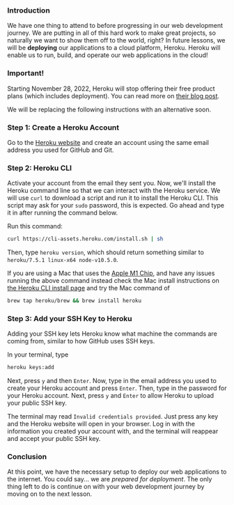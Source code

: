 ### Introduction
We have one thing to attend to before progressing in our web development journey. We are putting in all of this hard work to make great projects, so naturally we want to show them off to the world, right? In future lessons, we will be **deploying** our applications to a cloud platform, Heroku. Heroku will enable us to run, build, and operate our web applications in the cloud!


<div class="lesson-note" markdown="1">

### Important!

Starting November 28, 2022, Heroku will stop offering their free product plans (which includes deployment). You can read more on [their blog post](https://blog.heroku.com/next-chapter).

We will be replacing the following instructions with an alternative soon.

</div>

### Step 1: Create a Heroku Account

Go to the [Heroku website](https://www.heroku.com/) and create an account using the same email address you used for GitHub and Git.

### Step 2: Heroku CLI

Activate your account from the email they sent you. Now, we'll install the Heroku command line so that we can interact with the Heroku service. We will use `curl` to download a script and run it to install the Heroku CLI. This script may ask for your `sudo` password, this is expected. Go ahead and type it in after running the command below.

Run this command:

~~~bash
curl https://cli-assets.heroku.com/install.sh | sh
~~~

Then, type `heroku version`, which should return something similar to `heroku/7.5.1 linux-x64 node-v10.5.0`.

If you are using a Mac that uses the [Apple M1 Chip](https://www.apple.com/newsroom/2020/11/apple-unleashes-m1/), and have any issues running the above command instead check the Mac install instructions on [the Heroku CLI install page](https://devcenter.heroku.com/articles/heroku-cli) and try the Mac command of

~~~bash
brew tap heroku/brew && brew install heroku
~~~

### Step 3: Add your SSH Key to Heroku

Adding your SSH key lets Heroku know what machine the commands are coming from, similar to how GitHub uses SSH keys.

In your terminal, type

~~~bash
heroku keys:add
~~~

Next, press `y` and then `Enter`. Now, type in the email address you used to create your Heroku account and press `Enter`. Then, type in the password for your Heroku account. Next, press `y` and `Enter` to allow Heroku to upload your public SSH key.

The terminal may read `Invalid credentials provided`. Just press any key and the Heroku website will open in your browser. Log in with the information you created your account with, and the terminal will reappear and accept your public SSH key.

### Conclusion

At this point, we have the necessary setup to deploy our web applications to the internet. You could say... we are _prepared for deployment_. The only thing left to do is continue on with your web development journey by moving on to the next lesson.
